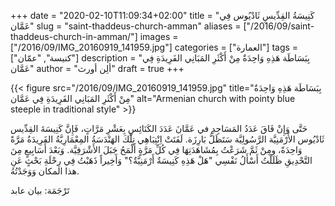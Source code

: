 +++
date = "2020-02-10T11:09:34+02:00"
title = "كَنِيسَةُ القِدِّيسِ ثَادْيُوس فِي عَمَّان"
slug = "saint-thaddeus-church-amman"
aliases = ["/2016/09/saint-thaddeus-church-in-amman/"]
images = ["/2016/09/IMG_20160919_141959.jpg"]
categories = ["العمارة"]
tags = ["كنيسة", "عمّان"]
description = "بِبَسَاطَة هَذِهِ وَاحِدَةٌ مِنْ أَكْثَرِ المَبَانِي الفَرِيدَةِ فِي عَمَّان"
author = "ألِن أورث"
draft = true
+++

{{< figure src="/2016/09/IMG_20160919_141959.jpg" title="بِبَسَاطَة هَذِهِ وَاحِدَةٌ مِنْ أَكْثَرِ المَبَانِي الفَرِيدَةِ فِي عَمَّان" alt="Armenian church with pointy blue steeple in traditional style" >}}

حَتَّى وَإِنْ فَاقَ عَدَدُ المَسَاجِدِ في عَمَّانَ عَدَدَ الكَنَائِسِ بِعَشْرِ مَرَّاتٍ، فَإِنَّ كَنِيسَةَ القِدِّيس ثَادْيُوس الأَرْمَنِيَّة الرَّسُولِيَّة سَتَظَلُّ بَارِزَة. لَفَتَتْ اِنْتِبَاهِي تِلْكَ الهَنْدَسَةُ المِعْمَارِيَّةُ الفَرِيدَةُ مَرَّةً وَاحِدَةً، ومِنْ ثَمَّ شَرَعْتُ بِمُشَاهَدَتِهَا فِي كُلِّ مَرَّةٍ أَلْمَحُ جَبَلَ الأَشْرَفِيَّة. وَبَعْدَ أَسَابِيعٍ مِنَ التَّحْدِيقِ ظَلَلْتُ أَسْأَلُ نَفْسِي "هَلْ هَذِهِ كَنِيسَةٌ أَرْمَنِيَّةٌ؟" وَأَخِيراً ذَهَبْتُ فِي رِحْلَةِ بَحْثٍ عَنِ هذا المكان وَوَجَدْتُهُ.

<!--more-->

تَرْجَمَة: بيان عابد
